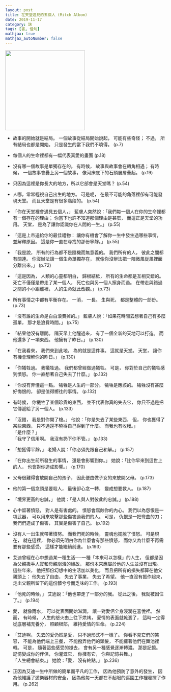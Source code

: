 ```yaml
---
layout: post
title: 在天堂遇見的五個人 (Mitch Albom)
date: 2019-11-17
category: 訣
tags: [書, 佳句]
mathjax: true
mathjax_autoNumber: false
---
```


<img src="https://doltegg.github.io/book/images/inheaven.jpg" style="width:250px;"/>

- 故事的開始就是結局。
一個故事從結局開始說起，
可能有些奇怪；
不過，
所有結局也都是開始。
只是發生的當下我們不曉得。 (p.7)

- 每個人的生命裡都有一幅代表真愛的畫面  (p.18)

- 沒有哪一個故事是單獨存在的。
有時候，
故事與故事會在轉角相遇；
有時候，
一個故事會疊上另一個故事，
像河床底下的石頭層層疊起。 (p.19)

- 只因為這裡是你長大的地方，所以它部會是天堂嗎？ (p.54)

- 人哪，常常輕視自己出生的地方。
可是呢，
在最不可能的角落裡卻有可能發現天堂。
而且天堂是有很多階段的。 (p.54)

- 「你在天堂裡會遇見五個人，」
藍膚人突然說：「我們每一個人在你的生命裡都有一個存在的理由；
你當下也許不知道那個理由是甚麼，
而這正是天堂的功用。
天堂，
是為了讓你認識你在人間的一生。」 (p.55)

- 「這是上帝送給你的最佳禮物：
讓你有機會了解你一生中發生過哪些事情，
並解釋原因。
這是你一直在尋找的那份寧靜。」 (p.55)

- 「我是說，
所有的行為都不是隨機而無意義的。
我們所有的人，
彼此之間都有關連。
你沒辦法讓一個生命單獨存在，
就像你沒辦法把一陣微風從風裡面分離出來。」 (p.72)

- 「這是因為，
人類的心靈都明白，
歸根結柢，
所有的生命都是互相交錯的。
死亡不僅僅是帶走了某一個人，
死亡也與另一個人擦身而過。
在帶走與錯過之間的小小距離裡，
人的生命就此改觀。」 (p.73)

- 所有事情之中都有平衡存在。
一消，
一長。
生與死，
都是整體的一部份。 (p.73)

- 「沒有誰的生命是白白浪費掉的。」
藍膚人說：「如果花時間去想著自己有多麼孤單，
那才是浪費時間。」 (p.75)

- 「結果他沒有離開。
隔天早上他醒過來，
有了一個全新的天地可以打造。
而他還多了一項東西。
他擁有了昨日。」 (p.130)

- 「在我看來，
我們來到此地，
為的就是這件事。
這就是天堂。
天堂，
讓你有機會理解你的昨日。」 (p.130)

- 「你犧牲過。
我犧牲過。
我們都曾經做過犧牲。
可是，
你對於自己的犧牲感到憤怒。
你一直想著自己失去了什麼。」 (p.132)

- 「你沒有弄懂這一點。
犧牲是人生的一部分。
犧牲是應該的。
犧牲沒有甚麼好悔恨的，
卻是值得嚮往的事情。 (p.132)

- 有時候，
你犧牲了某個珍貴的東西，
並不代表你真的失去它，
你只不過是把它傳遞給了另一個人。 (p.133)

- 「沒錯，
我是對你開了槍。」
他說：「你是失去了某些東西，
但，
你也獲得了某些東西，
只不過還不曉得自己得到了什麼。
而我也有收穫。」<br />
「是什麼？」<br />
「我守了信用啊。
我沒有扔下你不管。」 (p.133)

- 「想獲得平靜，」
老婦人說：「你必須先跟自己和解。」 (p.157)

- 「在你出生前所發生的事情，
還是會影響到你。」
她說：「比你早來到這世上的人，
也會對你造成影響。」 (p.170)

- 父母很難得會放開自己的孩子，
因此便由做子女的來放開父母。 (p.173)

- 他的第一個念頭是要殺人，
最後卻心念一轉，
變成想要救人。 (p.187)

- 「境界更高的忠誠，」
他說：「是人與人對彼此的忠誠。」 (p.188)

- 心中留著憤怒，
對人是有害處的。
憤怒會腐蝕你的內心。
我們以為怨恨是一項武器，
可以用來攻擊那些傷害過我們的人。
可是，
仇恨是一把彎曲的刀；
我們們造成了傷害，
其實是傷害了自己。 (p.192)

- 沒有人一出生就帶著憤努。
而我們死的時候，
靈魂也擺脫了憤怒。
可是現在，
就在這裡，
你必須先明白你為什麼會有那些憤怒，
而你又為什麼不再需要有那些感受，
這樣才能繼續前進。 (p.193)

- 艾迪曾經在心中想過某一種生活──一種「本來可以怎樣」的人生，
但都是因為父親撒手人寰和母親崩潰的緣故，
那份本來應屬於他的人生並沒有出現。
這些年來，
他把那份幻想中的生活加以美化，
而且把所有的損失都算在他父親頭上：
他失去了自由，
失去了事業，
失去了希望。
他一直沒有振作起來，
走出父親所留下的這份髒兮兮而乏味的工作。 (p.193)

- 「他死的時候，」
艾迪說：「他也帶走了一部分的我。
從此之後，
我就被困住了。」 (p.194)

- 愛，
就像雨水，
可以從表面開始滋潤，
讓一對愛侶全身浸潤在喜悅裡。
然而，
有時候，
人生的怒火由上往下烘烤，
愛情的表面就乾涸了，
這時一定得從底層補充養分，
照顧根部，
維持愛情的生命。 (p.224)
 
- 「艾迪啊，
失去的愛仍然是愛，
只不過形式不一樣了。
你看不見它們的笑容，
不能為他們端上三餐，
不能撥弄他們的頭髮，
不能擁著他們在舞池裡轉。
可是，
隨著這些感受的褪去，
會有另一種感覺逐漸轉濃。
那是記憶。
記憶變成你的伴侶，
你灌溉它，
你擁有它，
你與記憶共舞。」<br />
「人生總會結束。」
她說：「愛，
沒有終點。」  (p.236)

- 正因為艾迪一生中所做的簡單而平凡的工作，
因為他預防了意外的發生，
因為他維護了遊樂器材的安全，
因為他每一天都在不起眼的巡園工作裡發揮了作用。 (p.262)
